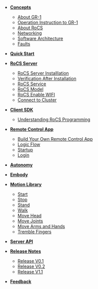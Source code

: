 <style>
  /*Style for level 1 headings*/
  
  /*Style for sidebar items */
  .sidebar-item {
    padding: 5px;
    margin-bottom: 5px;
    text-decoration: none;
    color: #000; /* Set the default text color*/
  }

  /*Style for active sidebar item */
  .active {
    background-color: #8fc8e8; /* Replace with your desired active background color */
    color: #000; /* Set text color to white or any color that contrasts well with the background*/
  }
</style>

</style>

- [**Concepts**](concepts.md)

  - [About GR-1](aboutgr-1.md)
  - [Operation Instruction to GR-1](operationinstruction.md)
  - [About RoCS](aboutrocs.md)
  - [Networking](networking.md)
  - [Software Architecture](softwarearchitecture.md)
  - [Faults](faults.md)
- [**Quick Start**](quickstart.md)
- [**RoCS Server**](rocsserveroverview.md)

  - [RoCS Server Installlation](rocsserverinstall.md)
  - [Verification After Installation](checkServiceStatus.md)
  - [RoCS Service](rocs_svr.md)
  - [RoCS Model](rocs_model.md)
  - [RoCS Enable WIFI](rocsenablewifi.md)
  - [Connect to Cluster](clustermode.md)
- [**Client SDK**](sdkoverview.md)
  - [Understanding RoCS Programming](python\understanding_gr-1_programming.md)
- [**Remote Control App**](remoteControlAPPOverview.md)

  - [Build Your Own Remote Control App](remotecontrolappprojectsetup.md)
  - [Logic Flow](logicFlow.md)
  - [Startup](startUp.md)
  - [Login](login.md)
- [**Autonomy**](autonomy.md)
- [**Embody**](embody.md)
- [**Motion Library**](motionlibrary.md)

  - [Start](start.md)
  - [Stop](stop.md)
  - [Stand](stand.md)
  - [Walk](walk.md)
  - [Move Head](movehead.md)
  - [Move Joints](movejoint.md)
  - [Move Arms and Hands](movearmsandhands.md)
  - [Tremble Fingers](tremblefingers.md)
- [**Server API**](rocsserverapi.md)
- [**Release Notes**](releasenoteoverview.md)

  - [Release V0.1](v0.1.md)
  - [Release V0.2](v0.2.md)
  - [Release V1.1](v1.1.md)
- [**Feedback**](feedback.md)

